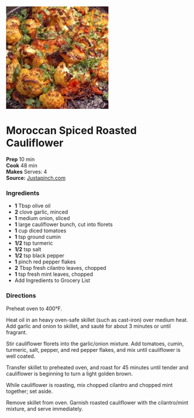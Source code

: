 [![](./images/14719dbb-7804-4216-8b09-32d6db7d120a.jpg)](https://lh3.googleusercontent.com/u3nLPzQhHXmx8HtKb1wxxAVKQ5TYa19H3h2_v2y3MzMMx0JZx5tCs_-sPs3tpNWHY2wyotq8gohRgCwiCIaxz1R9ZpSnw2oooyULw00=w600-rw-l68-e365)

#  Moroccan Spiced Roasted Cauliflower


**Prep** 10 min  
**Cook** 48 min  
**Makes** Serves: 4  
**Source:** [Justapinch.com](https://www.justapinch.com/recipes/side/vegetable/moroccan-spiced-roasted-cauliflower.html)

###  Ingredients

  *  **1** Tbsp olive oil
  *   **2** clove garlic, minced
  *   **1** medium onion, sliced
  *   **1** large cauliflower bunch, cut into florets
  *   **1** cup diced tomatoes
  *   **1** tsp ground cumin
  *   **1/2** tsp turmeric
  *   **1/2** tsp salt
  *   **1/2** tsp black pepper
  *   **1** pinch red pepper flakes
  *   **2** Tbsp fresh cilantro leaves, chopped
  *   **1** tsp fresh mint leaves, chopped
  * Add Ingredients to Grocery List

###  Directions

Preheat oven to 400°F.

Heat oil in an heavy oven-safe skillet (such as cast-iron) over medium heat.
Add garlic and onion to skillet, and sauté for about 3 minutes or until
fragrant.

Stir cauliflower florets into the garlic/onion mixture. Add tomatoes, cumin,
turmeric, salt, pepper, and red pepper flakes, and mix until cauliflower is
well coated.

Transfer skillet to preheated oven, and roast for 45 minutes until tender and
cauliflower is beginning to turn a light golden brown.

While cauliflower is roasting, mix chopped cilantro and chopped mint together;
set aside.

Remove skillet from oven. Garnish roasted cauliflower with the cilantro/mint
mixture, and serve immediately.

